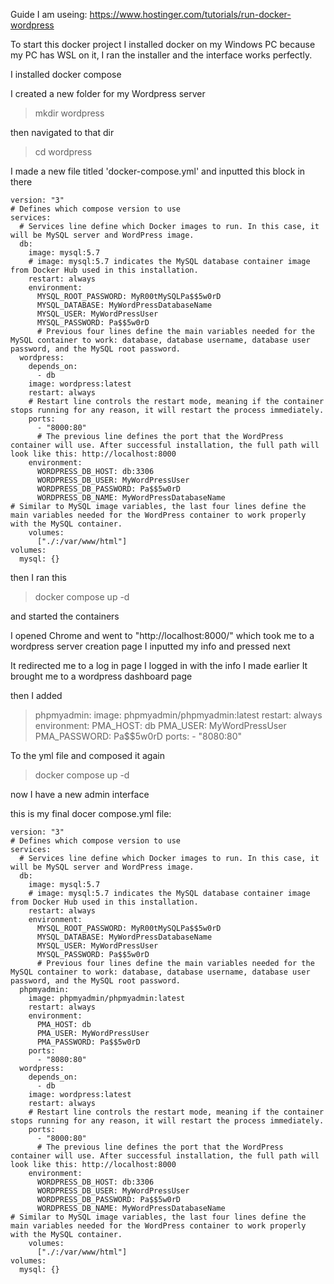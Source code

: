 Guide I am useing: https://www.hostinger.com/tutorials/run-docker-wordpress 

To start this docker project I installed docker on my Windows PC because my PC has WSL on it, I ran the installer and the interface works perfectly. 

I installed docker compose

I created a new folder for my Wordpress server
>mkdir wordpress

then navigated to that dir
>cd wordpress

I made a new file titled 'docker-compose.yml' and inputted this block in there
```
version: "3" 
# Defines which compose version to use
services:
  # Services line define which Docker images to run. In this case, it will be MySQL server and WordPress image.
  db:
    image: mysql:5.7
    # image: mysql:5.7 indicates the MySQL database container image from Docker Hub used in this installation.
    restart: always
    environment:
      MYSQL_ROOT_PASSWORD: MyR00tMySQLPa$$5w0rD
      MYSQL_DATABASE: MyWordPressDatabaseName
      MYSQL_USER: MyWordPressUser
      MYSQL_PASSWORD: Pa$$5w0rD
      # Previous four lines define the main variables needed for the MySQL container to work: database, database username, database user password, and the MySQL root password.
  wordpress:
    depends_on:
      - db
    image: wordpress:latest
    restart: always
    # Restart line controls the restart mode, meaning if the container stops running for any reason, it will restart the process immediately.
    ports:
      - "8000:80"
      # The previous line defines the port that the WordPress container will use. After successful installation, the full path will look like this: http://localhost:8000
    environment:
      WORDPRESS_DB_HOST: db:3306
      WORDPRESS_DB_USER: MyWordPressUser
      WORDPRESS_DB_PASSWORD: Pa$$5w0rD
      WORDPRESS_DB_NAME: MyWordPressDatabaseName
# Similar to MySQL image variables, the last four lines define the main variables needed for the WordPress container to work properly with the MySQL container.
    volumes:
      ["./:/var/www/html"]
volumes:
  mysql: {}
  ```
  
  then I ran this
  >docker compose up -d
  
and started the containers

I opened Chrome and went to "http://localhost:8000/"
which took me to a wordpress server creation page
I inputted my info and pressed next

It redirected me to a log in page
I logged in with the info I made earlier 
It brought me to a wordpress dashboard page

then I added 
>phpmyadmin:
    image: phpmyadmin/phpmyadmin:latest
    restart: always
    environment:
      PMA_HOST: db
      PMA_USER: MyWordPressUser
      PMA_PASSWORD: Pa$$5w0rD
    ports:
      - "8080:80"
      
To the yml file and composed it again
>docker compose up -d

now I have a new admin interface

this is my final docer compose.yml file:
```
version: "3" 
# Defines which compose version to use
services:
  # Services line define which Docker images to run. In this case, it will be MySQL server and WordPress image.
  db:
    image: mysql:5.7
    # image: mysql:5.7 indicates the MySQL database container image from Docker Hub used in this installation.
    restart: always
    environment:
      MYSQL_ROOT_PASSWORD: MyR00tMySQLPa$$5w0rD
      MYSQL_DATABASE: MyWordPressDatabaseName
      MYSQL_USER: MyWordPressUser
      MYSQL_PASSWORD: Pa$$5w0rD
      # Previous four lines define the main variables needed for the MySQL container to work: database, database username, database user password, and the MySQL root password.
  phpmyadmin:
    image: phpmyadmin/phpmyadmin:latest
    restart: always
    environment:
      PMA_HOST: db
      PMA_USER: MyWordPressUser
      PMA_PASSWORD: Pa$$5w0rD
    ports:
      - "8080:80"
  wordpress:
    depends_on:
      - db
    image: wordpress:latest
    restart: always
    # Restart line controls the restart mode, meaning if the container stops running for any reason, it will restart the process immediately.
    ports:
      - "8000:80"
      # The previous line defines the port that the WordPress container will use. After successful installation, the full path will look like this: http://localhost:8000
    environment:
      WORDPRESS_DB_HOST: db:3306
      WORDPRESS_DB_USER: MyWordPressUser
      WORDPRESS_DB_PASSWORD: Pa$$5w0rD
      WORDPRESS_DB_NAME: MyWordPressDatabaseName
# Similar to MySQL image variables, the last four lines define the main variables needed for the WordPress container to work properly with the MySQL container.
    volumes:
      ["./:/var/www/html"]
volumes:
  mysql: {}

```